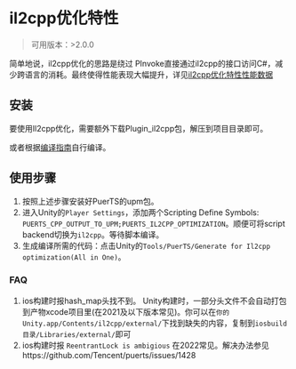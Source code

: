 # il2cpp优化特性
> 可用版本：>2.0.0

简单地说，il2cpp优化的思路是绕过 PInvoke直接通过il2cpp的接口访问C#，减少跨语言的消耗。最终使得性能表现大幅提升，详见[il2cpp优化特性性能数据](./index.md)

## 安装
要使用Il2cpp优化，需要额外下载Plugin_il2cpp包，解压到项目目录即可。

或者根据[编译指南](../other/building)自行编译。

## 使用步骤
1. 按照上述步骤安装好PuerTS的upm包。
2. 进入Unity的`Player Settings`，添加两个Scripting Define Symbols: `PUERTS_CPP_OUTPUT_TO_UPM;PUERTS_IL2CPP_OPTIMIZATION`。顺便可将script backend切换为`il2cpp`。等待脚本编译。
3. 生成编译所需的代码：点击Unity的`Tools/PuerTS/Generate for Il2cpp optimization(All in One)`。

### FAQ
1. ios构建时报hash_map头找不到。
    Unity构建时，一部分头文件不会自动打包到产物xcode项目里(在2021及以下版本常见)。你可以在`你的Unity.app/Contents/il2cpp/external/`下找到缺失的内容，复制到`iosbuild目录/Libraries/external/`即可
2. ios构建时报 `ReentrantLock is ambigious`
    在2022常见。解决办法参见https://github.com/Tencent/puerts/issues/1428
